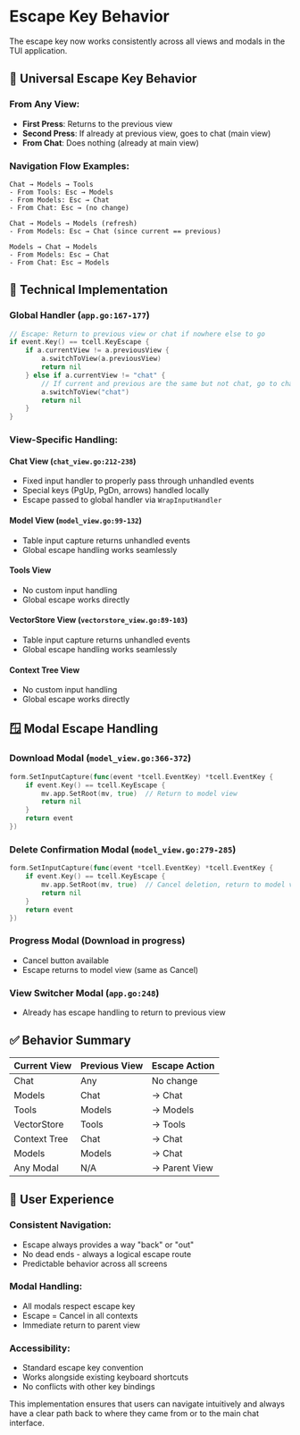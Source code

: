 # Escape Key Behavior

The escape key now works consistently across all views and modals in the TUI application.

## 🎯 Universal Escape Key Behavior

### **From Any View:**
- **First Press**: Returns to the previous view
- **Second Press**: If already at previous view, goes to chat (main view)
- **From Chat**: Does nothing (already at main view)

### **Navigation Flow Examples:**
```
Chat → Models → Tools
- From Tools: Esc → Models
- From Models: Esc → Chat  
- From Chat: Esc → (no change)

Chat → Models → Models (refresh)
- From Models: Esc → Chat (since current == previous)

Models → Chat → Models
- From Models: Esc → Chat
- From Chat: Esc → Models
```

## 🔧 Technical Implementation

### **Global Handler** (`app.go:167-177`)
```go
// Escape: Return to previous view or chat if nowhere else to go
if event.Key() == tcell.KeyEscape {
    if a.currentView != a.previousView {
        a.switchToView(a.previousView)
        return nil
    } else if a.currentView != "chat" {
        // If current and previous are the same but not chat, go to chat
        a.switchToView("chat")
        return nil
    }
}
```

### **View-Specific Handling:**

#### **Chat View** (`chat_view.go:212-238`)
- Fixed input handler to properly pass through unhandled events
- Special keys (PgUp, PgDn, arrows) handled locally
- Escape passed to global handler via `WrapInputHandler`

#### **Model View** (`model_view.go:99-132`)
- Table input capture returns unhandled events
- Global escape handling works seamlessly

#### **Tools View**
- No custom input handling
- Global escape works directly

#### **VectorStore View** (`vectorstore_view.go:89-103`)
- Table input capture returns unhandled events  
- Global escape handling works seamlessly

#### **Context Tree View**
- No custom input handling
- Global escape works directly

## 🪟 Modal Escape Handling

### **Download Modal** (`model_view.go:366-372`)
```go
form.SetInputCapture(func(event *tcell.EventKey) *tcell.EventKey {
    if event.Key() == tcell.KeyEscape {
        mv.app.SetRoot(mv, true)  // Return to model view
        return nil
    }
    return event
})
```

### **Delete Confirmation Modal** (`model_view.go:279-285`)
```go
form.SetInputCapture(func(event *tcell.EventKey) *tcell.EventKey {
    if event.Key() == tcell.KeyEscape {
        mv.app.SetRoot(mv, true)  // Cancel deletion, return to model view
        return nil
    }
    return event
})
```

### **Progress Modal** (Download in progress)
- Cancel button available
- Escape returns to model view (same as Cancel)

### **View Switcher Modal** (`app.go:248`)
- Already has escape handling to return to previous view

## ✅ Behavior Summary

| Current View | Previous View | Escape Action |
|-------------|---------------|---------------|
| Chat | Any | No change |
| Models | Chat | → Chat |
| Tools | Models | → Models |  
| VectorStore | Tools | → Tools |
| Context Tree | Chat | → Chat |
| Models | Models | → Chat |
| Any Modal | N/A | → Parent View |

## 🚀 User Experience

### **Consistent Navigation:**
- Escape always provides a way "back" or "out"
- No dead ends - always a logical escape route
- Predictable behavior across all screens

### **Modal Handling:**
- All modals respect escape key
- Escape = Cancel in all contexts
- Immediate return to parent view

### **Accessibility:**
- Standard escape key convention
- Works alongside existing keyboard shortcuts
- No conflicts with other key bindings

This implementation ensures that users can navigate intuitively and always have a clear path back to where they came from or to the main chat interface.